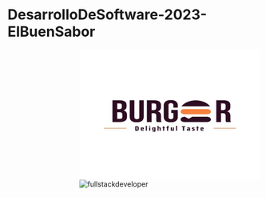 # DesarrolloDeSoftware-2023-ElBuenSabor

<p>
    <img
    src="b732c2df-b05f-4e51-a076-28629e391a31.jpg"
    alt="fullstackdeveloper"
    width="360px"
    height="260px"
    align="right"
/>

<p>
    <img
    src="https://media.giphy.com/media/2C6v4QD5d3YOO4YhID/giphy-downsized-large.gif"
    alt="fullstackdeveloper"
    width="360px"
    height="260px"
    align="right"
/>
</p>
